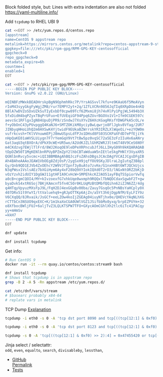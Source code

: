 Block folded style, but: Lines with extra indentation are also not folded \
https://yaml-multiline.info/

Add `tcpdump` to RHEL UBI 9

```bash
cat <<EOT >> /etc/yum.repos.d/centos.repo
[appstream]
name=CentOS 9 appstream repo
metalink=https://mirrors.centos.org/metalink?repo=centos-appstream-9-stream&arch=x86_64&protocol=https,http
gpgkey=file:///etc/pki/rpm-gpg/RPM-GPG-KEY-centosofficial
gpgcheck=0
repo_gpgcheck=0
metadata_expire=6h
countme=1
enabled=1
EOT

cat <<EOT > /etc/pki/rpm-gpg/RPM-GPG-KEY-centosofficial
-----BEGIN PGP PUBLIC KEY BLOCK-----
Version: GnuPG v2.0.22 (GNU/Linux)

mQINBFzMWxkBEADHrskpBgN9OphmhRkc7P/YrsAGSvvl7kfu+e9KAaU6f5MeAVyn
rIoM43syyGkgFyWgjZM8/rur7EMPY2yt+2q/1ZfLVCRn9856JqTIq0XRpDUe4nKQ
8BlA7wDVZoSDxUZkSuTIyExbDf0cpw89Tcf62Mxmi8jh74vRlPy1PgjWL5494b3X
5fxDidH4bqPZyxTBqPrUFuo+EfUVEqiGF94Ppq6ZUvrBGOVo1V1+Ifm9CGEK597c
aevcGc1RFlgxIgN84UpuDjPR9/zSndwJ7XsXYvZ6HXcKGagRKsfYDWGPkA5cOL/e
f+yObOnC43yPUvpggQ4KaNJ6+SMTZOKikM8yciyBwLqwrjo8FlJgkv8Vfag/2UR7
JINbyqHHoLUhQ2m6HXSwK4YjtwidF9EUkaBZWrrskYR3IRZLXlWqeOi/+ezYOW0m
vufrkcvsh+TKlVVnuwmEPjJ8mwUSpsLdfPJo1DHsd8FS03SCKPaXFdD7ePfEjiYk
nHpQaKE01aWVSLUiygn7F7rYemGqV9Vt7tBw5pz0vqSC72a5E3zFzIIuHx6aANry
Gat3aqU3qtBXOrA/dPkX9cWE+UR5wo/A2UdKJZLlGhM2WRJ3ltmGT48V9CeS6N9Y
m4CKdzvg7EWjlTlFrd/8WJ2KoqOE9leDPeXRPncubJfJ6LLIHyG09h9kKQARAQAB
tDpDZW50T1MgKENlbnRPUyBPZmZpY2lhbCBTaWduaW5nIEtleSkgPHNlY3VyaXR5
QGNlbnRvcy5vcmc+iQI3BBMBAgAhBQJczFsZAhsDBgsJCAcDAgYVCAIJCgsDFgIB
Ah4BAheAAAoJEAW1VbOEg8ZdjOsP/2ygSxH9jqffOU9SKyJDlraL2gIutqZ3B8pl
Gy/Qnb9QD1EJVb4ZxOEhcY2W9VJfIpnf3yBuAto7zvKe/G1nxH4Bt6WTJQCkUjcs
N3qPWsx1VslsAEz7bXGiHym6Ay4xF28bQ9XYIokIQXd0T2rD3/lNGxNtORZ2bKjD
vOzYzvh2idUIY1DgGWJ11gtHFIA9CvHcW+SMPEhkcKZJAO51ayFBqTSSpiorVwTq
a0cB+cgmCQOI4/MY+kIvzoexfG7xhkUqe0wxmph9RQQxlTbNQDCdaxSgwbF2T+gw
byaDvkS4xtR6Soj7BKjKAmcnf5fn4C5Or0KLUqMzBtDMbfQQihn62iZJN6ZZ/4dg
q4HTqyVpyuzMXsFpJ9L/FqH2DJ4exGGpBv00ba/Zauy7GsqOc5PnNBsYaHCply0X
407DRx51t9YwYI/ttValuehq9+gRJpOTTKp6AjZn/a5Yt3h6jDgpNfM/EyLFIY9z
V6CXqQQ/8JRvaik/JsGCf+eeLZOw4koIjZGEAg04iuyNTjhx0e/QHEVcYAqNLhXG
rCTTbCn3NSUO9qxEXC+K/1m1kaXoCGA0UWlVGZ1JSifbbMx0yxq/brpEZPUYm+32
o8XfbocBWljFUJ+6aljTvZ3LQLKTSPW7TFO+GXycAOmCGhlXh2tlc6iTc41PACqy
yy+mHmSv
=kkH7
-----END PGP PUBLIC KEY BLOCK-----
EOT

dnf update

dnf install tcpdump
```

Get info:
```bash
# Run CentOS 9
docker run -it --rm quay.io/centos/centos:stream9 bash

dnf install tcpdump
# Shows that tcpdump is in appstram repo
grep -B 2 -A 5 -Rn appstream /etc/yum.repos.d/

cat /etc/dnf/vars/stream
# $basearc probably x84-64
# replate vars in metalink
```

TCP Dump [Explanation](https://www.middlewareinventory.com/blog/tcpdump-capture-http-get-post-requests-apache-weblogic-websphere/) 
```bash
tcpdump -i eth0 -s 0 -A 'tcp dst port 8090 and tcp[((tcp[12:1] & 0xf0) >> 2):4] = 0x47455420 or tcp[((tcp[12:1] & 0xf0) >> 2):4] = 0x504F5354 or tcp[((tcp[12:1] & 0xf0) >> 2):4] = 0x48545450 or tcp[((tcp[12:1] & 0xf0) >> 2):4] = 0x3C21444F'
```
```bash
tcpdump -i eth0 -s 0 -A 'tcp dst port 8123 and tcp[((tcp[12:1] & 0xf0) >> 2):4] = 0x47455420 or tcp[((tcp[12:1] & 0xf0) >> 2):4] = 0x504F5354 or tcp[((tcp[12:1] & 0xf0) >> 2):4] = 0x48545450 or tcp[((tcp[12:1] & 0xf0) >> 2):4] = 0x3C21444F'
```
```bash
tcpdump -s 0 -A 'tcp[((tcp[12:1] & 0xf0) >> 2):4] = 0x47455420 or tcp[((tcp[12:1] & 0xf0) >> 2):4] = 0x504F5354 or tcp[((tcp[12:1] & 0xf0) >> 2):4] = 0x48545450 or tcp[((tcp[12:1] & 0xf0) >> 2):4] = 0x3C21444F'
```


Jinja select / selectattr: \
`odd`, `even`, `equalto`, `search`, `divisableby`, `lessthan`,
* [GitHub](https://github.com/pallets/jinja/blob/main/src/jinja2/tests.py#L216) \
  [Permalink](https://github.com/pallets/jinja/blob/eb0df049deac83610f2ff09026fd39554bd4072b/src/jinja2/tests.py#L216)
* [Tests](https://jinja.palletsprojects.com/en/latest/templates/#list-of-builtin-tests)
